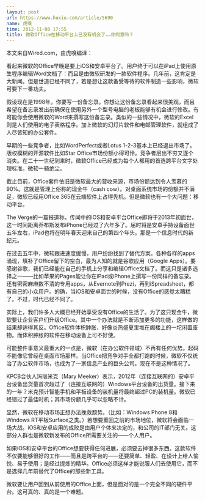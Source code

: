 ```yaml
---
layout: post
url: https://www.huxiu.com/article/5690
name: 虎嗅
time: 2012-11-08 17:55
title: 微软Office在移动平台上已没有机会了……你同意吗？
---
```

本文来自Wired.com，由虎嗅编译：

看起来微软的Office早晚是要上iOS和安卓平台了。用户终于可以在iPad上使用原生程序编辑Word文档了：而且是由微软研发的一款软件程序。几年前，这肯定是大新闻。但是世道已经不同了，若是想让这款备受等待的软件制造一些影响，微软可要下一番功夫。

假设现在是1998年，你要写一份备忘录。你想让这份备忘录看起来很美观，而且希望在备忘录发出前确保在使用另外一个型号电脑的老板能够有机会进行修改。有可能你会使用微软的Word来撰写这份备忘录。类似的一些情况中，微软的Excel则是人们使用的电子表格程序。加上微软的幻灯片软件和电邮管理软件，就组成了人尽皆知的办公套件。

早期的一些竞争者，比如WordPerfect或者Lotus 1-2-3基本上已经退出市场了。版权模糊的开源软件比如Star Office市场份额小得可怜。竞争者层出不穷又逐个消失。在二十一世纪到来时，微软Office已经成为每个人都用的首选跨平台文字处理标准。微软一骑绝尘。

截止目前，Office套件依旧是微软最大的营收来源，市场份额达到令人羡慕的90%。这就是管理上俗称的现金牛（cash cow）。对桌面系统市场的份额并不满足，微软已经用Office 365在云端软件上占得先机。但是微软也有一个大问题：移动平台。

The Verge的一篇报道称，传闻中的iOS和安卓平台Office即将于2013年初面世，这一时间距离乔布斯发布iPhone已经过了六年多了。届时将是安卓手持设备面世五年左右，iPad也将在明年春天迎来自己的第四个年头。那是一个信息时代的新纪元。

在过去五年中，微软跟进速度缓慢，用户纷纷找到了替代方案。各种各样的apps涌现，填补了Office留下的空白，最为人知的就是谷歌应用（Google Apps）。要感谢谷歌，我们已经能在自己的手机上分享和编辑Office文档了。而这只是诸多选择之一——比如苹果的Pages能让你在iPad或iPhone上撰写一份同样的备忘录。还有密密麻麻数不清的专用apps，从Evernote到Prezi，再到iSpreadsheet，都有自己的小众用户。的确，当iOS和安卓面世的时候，没有Office的感觉太糟糕了。不过，时代已经不同了。

实际上，我们许多人大概已经开始享受没有Office的生活了。为了这只现金牛，微软要让企业客户们升级Office。其中一个办法就是不断添加更多的功能，这样做的结果却适得其反。Office软件体积肿胀，好像炎热盛夏里堆在阁楼上的一坨闲置废物。而体积肿胀的软件在移动设备上可不好使。

可能整件事意义最重大的一点是，微软（在办公软件领域）不再有任何优势。起码不能像它曾经在桌面市场那样。当Office把竞争对手全都打跑的时候，微软不仅统治了办公软件市场，也成为了一家信息产业的巨头公司。现在不是这种情况了。

KPCB合伙人玛丽米克（Mary Meeker）表示，2012年（连接互联网的）安卓平台设备出货量首次超过了（连接互联网的）Windows平台设备的出货量。接下来的一年？米克预计智能手机和平板设备的装机量将最终超过PC的装机量。微软已经错过了最佳时机；其市场份额几乎可以忽略不计。

显然，微软在移动市场正想办法挽救颓势。（比如：Windows Phone 8和Windows RT平板Surface之类。）若想要重回之前的市场地位，微软将会面临一场大战。iOS和安卓应用的成败是由用户个体来决定的，和公司的IT部门无关。这部分人群也是微软新发布的Office所需要关注的——个人用户。

如果iOS和安卓平台的Office想要获得任何进展，必须要去掉很多东西。这款软件不仅要能够很好的工作——而且是跨平台的——还要简单、轻盈、在设计上给人愉悦、易于使用；是经过提炼的精华。Office必须这样才能说服人们去使用它，而不是选择几年前替代了Office的那些新工具。

微软要让用户回到从前使用的Office上面，但是面对的是一个完全不同的硬件平台。这可真的、真的是一个难题。

